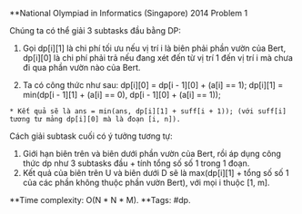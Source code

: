 **National Olympiad in Informatics (Singapore) 2014 Problem 1

Chúng ta có thể giải 3 subtasks đầu bằng DP:
  
  1. Gọi dp[i][1] là chi phí tối ưu nếu vị trí i là biên phải phần vườn của Bert, dp[i][0] là chi phí phải trả nếu đang xét đến từ vị trí      1 đến vị trí i mà chưa đi qua phần vườn nào của Bert.
  
  2. Ta có công thức như sau:
    dp[i][0] = dp[i - 1][0] + (a[i] == 1);
    dp[i][1] = min(dp[i - 1][1] + (a[i] == 0), dp[i - 1][0] + (a[i] == 1));
    
    * Kết quả sẽ là ans = min(ans, dp[i][1] + suff[i + 1)); (với suff[i] tương tư mảng dp[i][0] mà là đoạn [i, n]).
  
Cách giải subtask cuối có ý tưởng tương tự:
  
  1. Giới hạn biên trên và biên dưới phần vườn của Bert, rồi áp dụng công thức dp như 3 subtasks đầu + tính tổng số số 1 trong 1 đoạn.
  2. Kết quả của biên trên U và biên dưới D sẽ là max(dp[i][1] + tổng số số 1 của các phần không thuộc phần vườn Bert), với mọi i thuộc        [1, m].
  
**Time complexity: O(N * N * M).
**Tags: #dp.
